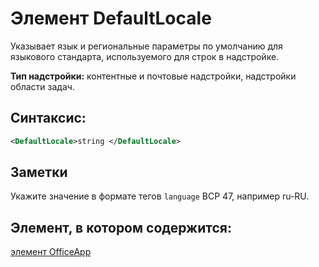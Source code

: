 
# Элемент DefaultLocale
Указывает язык и региональные параметры по умолчанию для языкового стандарта, используемого для строк в надстройке.

 **Тип надстройки:** контентные и почтовые надстройки, надстройки области задач.


## Синтаксис:


```XML
<DefaultLocale>string </DefaultLocale>
```


## Заметки

Укажите значение в формате тегов `language` BCP 47, например ru-RU.


## Элемент, в котором содержится:

[элемент OfficeApp](../../reference/manifest/officeapp.md)


